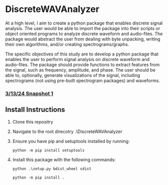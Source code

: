 # DiscreteWAVAnalyzer

At a high level, I aim to create a python package that enables discrete signal analysis. The user would be able to import the package
into their scripts or object oriented programs to analyze discrete waveform and audio-files. The package would abstract the user from
dealing with byte unpacking, writing their own algorithms, and/or creating spectrograms/graphs.

The specific objectives of this study are to develop a python package that enables the user to perform signal analysis on discrete
waveform and audio-files. The package should provide functions to extract features from the signal, such as frequency, amplitude, and
phase. The user should be able to, optionally, generate visualizations of the signal, including spectrograms (not using pre-built
spectrogram packages) and waveforms.


### [3/13/24 Snapshot 1](https://github.com/snhig/DiscreteWAVAnalyzer/wiki/Snapshot-1)

## Install Instructions

1. Clone this repositry
2. Navigate to the root direcotry .\DiscreteWAVAnalyzer
3. Ensure you have pip and setuptools installed by running:

    `python -m pip install setuptools`
    
4. Install this package with the following commands:
   
    `python .\setup.py bdist_wheel sdist`

    `python -m pip install .`
